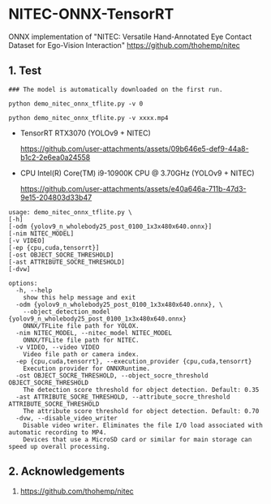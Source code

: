 # NITEC-ONNX-TensorRT
ONNX implementation of "NITEC: Versatile Hand-Annotated Eye Contact Dataset for Ego-Vision Interaction" https://github.com/thohemp/nitec

## 1. Test

```
### The model is automatically downloaded on the first run.

python demo_nitec_onnx_tflite.py -v 0

python demo_nitec_onnx_tflite.py -v xxxx.mp4
```

- TensorRT RTX3070 (YOLOv9 + NITEC)

  https://github.com/user-attachments/assets/09b646e5-def9-44a8-b1c2-2e6ea0a24558

- CPU Intel(R) Core(TM) i9-10900K CPU @ 3.70GHz (YOLOv9 + NITEC)

  https://github.com/user-attachments/assets/e40a646a-711b-47d3-9e15-204803d33b47

```
usage: demo_nitec_onnx_tflite.py \
[-h]
[-odm {yolov9_n_wholebody25_post_0100_1x3x480x640.onnx}]
[-nim NITEC_MODEL]
[-v VIDEO]
[-ep {cpu,cuda,tensorrt}]
[-ost OBJECT_SOCRE_THRESHOLD]
[-ast ATTRIBUTE_SOCRE_THRESHOLD]
[-dvw]

options:
  -h, --help
    show this help message and exit
  -odm {yolov9_n_wholebody25_post_0100_1x3x480x640.onnx}, \
    --object_detection_model {yolov9_n_wholebody25_post_0100_1x3x480x640.onnx}
    ONNX/TFLite file path for YOLOX.
  -nim NITEC_MODEL, --nitec_model NITEC_MODEL
    ONNX/TFLite file path for NITEC.
  -v VIDEO, --video VIDEO
    Video file path or camera index.
  -ep {cpu,cuda,tensorrt}, --execution_provider {cpu,cuda,tensorrt}
    Execution provider for ONNXRuntime.
  -ost OBJECT_SOCRE_THRESHOLD, --object_socre_threshold OBJECT_SOCRE_THRESHOLD
    The detection score threshold for object detection. Default: 0.35
  -ast ATTRIBUTE_SOCRE_THRESHOLD, --attribute_socre_threshold ATTRIBUTE_SOCRE_THRESHOLD
    The attribute score threshold for object detection. Default: 0.70
  -dvw, --disable_video_writer
    Disable video writer. Eliminates the file I/O load associated with automatic recording to MP4.
    Devices that use a MicroSD card or similar for main storage can speed up overall processing.
```

## 2. Acknowledgements

1. https://github.com/thohemp/nitec
